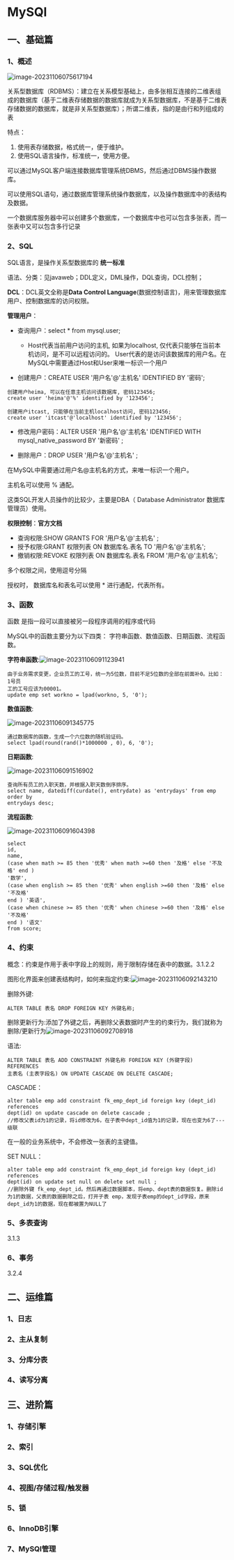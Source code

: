 # MySQl

## 一、基础篇

### 1、概述

![image-20231106075617194](https://gitee.com/coi4/test/raw/master/img/image-20231106075617194.png)

 关系型数据库（RDBMS）：建立在关系模型基础上，由多张相互连接的二维表组成的数据库（基于二维表存储数据的数据库就成为关系型数据库，不是基于二维表存储数据的数据库，就是非关系型数据库）；所谓二维表，指的是由行和列组成的表

特点：

1. 使用表存储数据，格式统一，便于维护。
2. 使用SQL语言操作，标准统一，使用方便。

可以通过MySQL客户端连接数据库管理系统DBMS，然后通过DBMS操作数据库。

可以使用SQL语句，通过数据库管理系统操作数据库，以及操作数据库中的表结构及数据。

一个数据库服务器中可以创建多个数据库，一个数据库中也可以包含多张表，而一张表中又可以包含多行记录

### 2、SQL

SQL语言，是操作关系型数据库的 **统一标准**

语法、分类：见javaweb；DDL定义，DML操作，DQL查询，DCL控制；

**DCL**：DCL英文全称是**Data Control Language**(数据控制语言)，用来管理数据库用户、控制数据库的访问权限。

**管理用户**：

- 查询用户：select * from mysql.user; 

  -  Host代表当前用户访问的主机, 如果为localhost, 仅代表只能够在当前本机访问，是不可以远程访问的。 User代表的是访问该数据库的用户名。在MySQL中需要通过Host和User来唯一标识一个用户

-  创建用户：CREATE USER '用户名'@'主机名' IDENTIFIED BY '密码';

  ```
  创建用户heima, 可以在任意主机访问该数据库, 密码123456;
  create user 'heima'@'%' identified by '123456';
  ```

  ```
  创建用户itcast, 只能够在当前主机localhost访问, 密码123456;
  create user 'itcast'@'localhost' identified by '123456';
  ```

- 修改用户密码：ALTER USER '用户名'@'主机名' IDENTIFIED WITH mysql_native_password BY '新密码' ; 

-  删除用户：DROP USER '用户名'@'主机名' ; 

在MySQL中需要通过用户名@主机名的方式，来唯一标识一个用户。

主机名可以使用 % 通配。

这类SQL开发人员操作的比较少，主要是DBA（ Database Administrator 数据库管理员）使用。

**权限控制**：**官方文档**

- 查询权限:SHOW GRANTS FOR '用户名'@'主机名' ; 
- 授予权限:GRANT 权限列表 ON 数据库名.表名 TO '用户名'@'主机名'; 
- 撤销权限:REVOKE 权限列表 ON 数据库名.表名 FROM '用户名'@'主机名'; 

多个权限之间，使用逗号分隔

 授权时， 数据库名和表名可以使用 * 进行通配，代表所有。

### 3、函数

函数 是指一段可以直接被另一段程序调用的程序或代码

MySQL中的函数主要分为以下四类： 字符串函数、数值函数、日期函数、流程函数。

**字符串函数**:![image-20231106091123941](https://gitee.com/coi4/test/raw/master/img/image-20231106091123941.png)

```
由于业务需求变更，企业员工的工号，统一为5位数，目前不足5位数的全部在前面补0。比如： 1号员
工的工号应该为00001。
update emp set workno = lpad(workno, 5, '0');
```

**数值函数**:

![image-20231106091345775](https://gitee.com/coi4/test/raw/master/img/image-20231106091345775.png)

```
通过数据库的函数，生成一个六位数的随机验证码。
select lpad(round(rand()*1000000 , 0), 6, '0');
```

**日期函数**:

![image-20231106091516902](https://gitee.com/coi4/test/raw/master/img/image-20231106091516902.png)

```
查询所有员工的入职天数，并根据入职天数倒序排序。
select name, datediff(curdate(), entrydate) as 'entrydays' from emp order by
entrydays desc;
```

**流程函数**:

![image-20231106091604398](https://gitee.com/coi4/test/raw/master/img/image-20231106091604398.png)

```
select
id,
name,
(case when math >= 85 then '优秀' when math >=60 then '及格' else '不及格' end )
'数学',
(case when english >= 85 then '优秀' when english >=60 then '及格' else '不及格'
end ) '英语',
(case when chinese >= 85 then '优秀' when chinese >=60 then '及格' else '不及格'
end ) '语文'
from score;
```

### 4、约束

概念：约束是作用于表中字段上的规则，用于限制存储在表中的数据。3.1.2.2

图形化界面来创建表结构时，如何来指定约束:![image-20231106092143210](https://gitee.com/coi4/test/raw/master/img/image-20231106092143210.png)

删除外键:

```
ALTER TABLE 表名 DROP FOREIGN KEY 外键名称;
```

删除更新行为:添加了外键之后，再删除父表数据时产生的约束行为，我们就称为删除/更新行为![image-20231106092708918](https://gitee.com/coi4/test/raw/master/img/image-20231106092708918.png)

语法:

```
ALTER TABLE 表名 ADD CONSTRAINT 外键名称 FOREIGN KEY (外键字段) REFERENCES
主表名 (主表字段名) ON UPDATE CASCADE ON DELETE CASCADE;
```

CASCADE：

```
alter table emp add constraint fk_emp_dept_id foreign key (dept_id) references
dept(id) on update cascade on delete cascade ;
//修改父表id为1的记录，将id修改为6，在子表中dept_id值为1的记录，现在也变为6了---级联
```

在一般的业务系统中，不会修改一张表的主键值。

SET NULL：

```
alter table emp add constraint fk_emp_dept_id foreign key (dept_id) references
dept(id) on update set null on delete set null ;
//删除外键 fk_emp_dept_id。然后再通过数据脚本，将emp、dept表的数据恢复。删除id为1的数据，父表的数据删除之后，打开子表 emp，发现子表emp的dept_id字段，原来dept_id为1的数据，现在都被置为NULL了
```

### 5、多表查询

3.1.3

### 6、事务

3.2.4

## 二、运维篇

### 1、日志

### 2、主从复制

### 3、分库分表

### 4、读写分离

## 三、进阶篇

### 1、存储引擎

### 2、索引

### 3、SQL优化

### 4、视图/存储过程/触发器

### 5、锁

### 6、InnoDB引擎

### 7、MySQl管理
